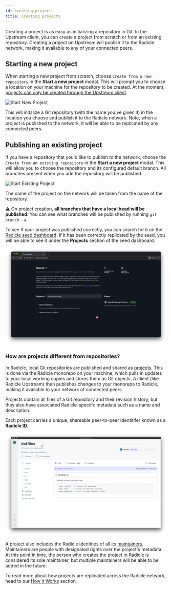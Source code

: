 ```yaml
---
id: creating-projects
title: Creating projects
---
```


Creating a project is as easy as initializing a repository in Git. In the
Upstream client, you can create a project from scratch or from an existing
repository. Creating a project on Upstream will publish it to the Radicle network, making
it available to any of your connected peers.

## Starting a new project

When starting a new project from scratch, choose `Create from a new repository`
in the **Start a new project** modal. This will prompt you to choose a location
on your machine for the repository to be created. At the moment, [projects can
only be created through the Upstream client][fa].

![Start New Project][np]

This will initalize a Git repository (with the name you've given it) in the
location you choose and publish it to the Radicle network. Note, when a project
is published to the network, it will be able to be replicated by any connected
peers.

## Publishing an existing project

If you have a repository that you'd like to publish to the network,
choose the `Create from an existing repository` in the **Start a new project**
modal. This will allow you to choose the repository and its configured default
branch. All branches present when you add the repository will be published.

![Start Existing Project][ep]

The name of the project on the network will be taken from the name of the
repository.

⚠️ On project creation, **all branches that have a local head will be
published**. You can see what branches will be published by running `git branch
-a`.

To see if your project was published correctly, you can search for it on the
[Radicle seed dashboard][sn]. If it has been correctly replicated by the seed,
you will be able to see it under the **Projects** section of the seed dashboard.

![Seed Dashboard Search][ss]

### How are projects different from repositories?

In Radicle, local Git repositories are published and shared as [projects][pr].
This is done via the Radicle monorepo on your machine, which pulls in updates to
your local working copies and stores them as Git objects. A client (like Radicle
Upstream) then publishes changes to your monorepo to Radicle, making it
available to your network of connected peers.

Projects contain all files of a Git repository and their revision history, but
they also have associated Radicle-speciifc metadata such as a name and
description.

Each project carries a unique, shareable peer-to-peer identitifer known as a
**Radicle ID**.

![Radicle ID][ri]

A project also includes the Radicle identities of all its [maintainers][ma].
Maintainers are people with designated rights over the project's metadata. At
this point in time, the person who creates the project in Radicle is considered
its sole maintainer, but multiple maintainers will be able to be added in the
future.

To read more about how projects are replicated across the Radicle
network, head to our [How it Works][hw] section.

[fa]: understanding-radicle/faq.md/#when-will-cli-tooling-be-available
[ma]: understanding-radicle/glossary.md/#maintainer
[pr]: understanding-radicle/glossary.md/#project
[hw]: understanding-radicle/how-it-works.md/#peer-discovery--replication

[ri]: /img/radicle-id.png
[ss]: /img/seed-dashboard-search.png
[np]: /img/create-new-project-finish.png
[ep]: /img/create-existing-project.png


[sn]: http://sprout.radicle.xyz/

